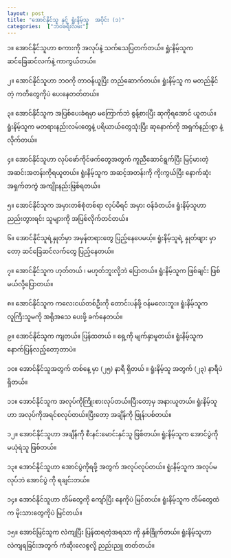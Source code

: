 ```yaml
---
layout: post
title: "အောင်နိုင်သူ နှင့် ရှုံးနိမ့်သူ  အပိုင်း (၁)"
categories:  ["ဘဝခရီးလမ်း"]
---
```

၁။ အောင်နိုင်သူဟာ စကားကို အလုပ်နဲ့ သက်သေပြတက်တယ်။
   ရှုံးနိမ့်သူက ဆင်ခြေဆင်လက်နဲ့ ကာကွယ်တယ်။

၂။ အောင်နိုင်သူဟာ ဘဝကို တာဝန်ယူပြီး တည်ဆောက်တယ်။
   ရှုံးနိမ့်သူ က မတည်နိုင်တဲ့  ကတိတွေကိုပဲ ပေးနေတတ်တယ်။

၃။ အောင်နိုင််သူက အပြစ်ပေးခံရမှာ မကြောက်ဘဲ စွန့်စားပြီး ဆုကိုရအောင် ယူတယ်။
   ရူံးနိမ့်သူက မတရားနည်းလမ်းတွေနဲ့ ပရိယာယ်တွေသုံးပြီး ဆုနောက်ကို အရှက်နည်းစွာ နဲ့ လိုက်တယ်။

<!-- more -->
၄။ အောင်နိုင်သူဟာ လုပ်ဖော်ကိုင်ဖက်တွေအတွက် ကူညီဆောင်ရွက်ပြီး မြင့်မားတဲ့ အဆင်းအတန်းကိုရယူတယ်။
   ရူံးနိမ့်သူက အဆင့်အတန်းကို ကိုးကွယ်ပြီး နောက်ဆုံး အရှက်တကွဲ အကျိုးနည်းဖြစ်ရတယ်။  

၅။ အောင်နိုင်သူက အမှားတစ်စုံတစ်ရာ လုပ်မိရင် အမှား ဝန်ခံတယ်။
   ရူံးနိမ့်သူဟာ ညည်းတွားရင်း သူများကို အပြစ်လိုက်တင်တယ်။  

၆။ အောင်နိုင်သူရဲ့နှုတ်မှာ အမှန်တရားတွေ ပြည့်နေပေမယ့်။
   ရူံးနိမ့်သူရဲ့ နှုတ်ဖျား မှာတော့ ဆင်ခြေဆင်လက်တွေ ပြည့်နေတယ်။

၇။ အောင်နိုင်သူက ဟုတ်တယ် ၊ မဟုတ်ဘူးလို့ဘဲ ပြောတယ်။
  ရူံးနိမ့်သူက ဖြစ်ချင်း  ဖြစ်မယ်လို့ပြောတယ်။

၈။ အောင်နိုင်သူက ကလေးငယ်တစ်ဦးကို တောင်းပန်ဖို့ ဝန်မလေးဘူး။
  ရူံးနိမ့်သူက လူကြီးသူမကို အရိုအသေ ပေးဖို့ ခက်နေတယ်။

၉။ အောင်နိုင်သူက ကျတယ်။ ပြန်ထတယ် ။ ရှေ့ကို မျက်နှာမူတယ်။
  ရူံးနိမ့်သူက နောက်ပြန်လည့်တော့တာပဲ။

၁၀။ အောင်နိုင်သူအတွက် တစ်နေ့ မှာ (၂၅) နာရီ ရှိတယ် ။
   ရူံးနိမ့်သူ အတွက် (၂၃) နာရီပဲ ရှိတယ်။

၁၁။ အောင်နိုင်သူက အလုပ်ကိုကြိုးစားလုပ်တယ်။ပြီးတော့မှ အနားယူတယ်။
 ရူံးနိမ့်သူဟာ အလုပ်ကိုအရင်စလုပ်တယ်။ပြီးတော့ အချိန်ကို ဖြုန်းပစ်တယ်။

၁၂။ အောင်နိုင်သူဟာ အချိန်ကို စီးနင်းမောင်းနှင်သူ ဖြစ်တယ်။
 ရူံးနိမ့်သူက အောင်ပွဲကို မယုံရဲသူ ဖြစ်တယ်။

၁၃။ အောင်နိုင်သူဟာ အောင်ပွဲကိုရဖို့ အတွက် အလုပ်လုပ်တယ်။
 ရူံးနိမ့်သူက အလုပ်မလုပ်ဘဲ အောင်ပွဲ ကို ရချင်းတယ်။

၁၄။ အောင်နိုင်သူဟာ တိမ်တွေကို ကျော်ပြီး နေကိုပဲ မြင်တယ်။
 ရူံးနိမ့်သူက တိမ်တွေထဲက မိုးသားတွေကိုပဲ မြင်တယ်။

၁၅။ အောင်မြင်သူက လဲကျပြီး ပြန်ထရတဲ့အရသာ ကို နှစ်ခြိုက်တယ်။
 ရူံးနိမ့်သူဟာ လဲကျရခြင်းအတွက် ကံဆိုးလေစွလို့ ညည်းညူ တတ်တယ်။
